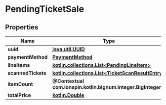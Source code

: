 
# PendingTicketSale

## Properties
Name | Type | Description | Notes
------------ | ------------- | ------------- | -------------
**uuid** | [**java.util.UUID**](java.util.UUID.md) |  | 
**paymentMethod** | [**PaymentMethod**](PaymentMethod.md) |  | 
**lineItems** | [**kotlin.collections.List&lt;PendingLineItem&gt;**](PendingLineItem.md) |  | 
**scannedTickets** | [**kotlin.collections.List&lt;TicketScanResultEntry&gt;**](TicketScanResultEntry.md) |  | 
**itemCount** | **@Contextual com.ionspin.kotlin.bignum.integer.BigInteger** |  |  [readonly]
**totalPrice** | [**kotlin.Double**](kotlin.Double.md) |  |  [readonly]



